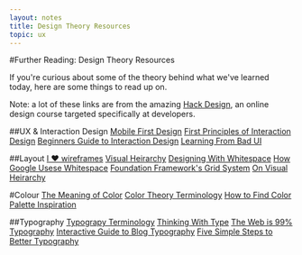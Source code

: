 ```yaml
---
layout: notes
title: Design Theory Resources
topic: ux
---
```


#Further Reading: Design Theory Resources

If you're curious about some of the theory behind what we've learned today, here are some things to read up on.

Note: a lot of these links are from the amazing [Hack Design](http://hackdesign.org/), an online design course targeted specifically at developers. 

##UX & Interaction Design
[Mobile First Design](http://www.lukew.com/ff/entry.asp?933)
[First Principles of Interaction Design](http://www.asktog.com/basics/firstPrinciples.html)
[Beginners Guide to Interaction Design](http://www.uxbooth.com/articles/complete-beginners-guide-to-interaction-design/)
[Learning From Bad UI](http://signalvnoise.com/posts/1128-learning-from-bad-ui)

##Layout 
[I ♥ wireframes](http://wireframes.tumblr.com/)
[Visual Heirarchy](http://52weeksofux.com/tagged/week_10)
[Designing With Whitespace](http://kadavy.net/blog/posts/whitespace-113/)
[How Google Usese Whitespace](http://us1.campaign-archive2.com/?u=836dc9c64862f158af8a31e20&id=fdcffdbf91)
[Foundation Framework's Grid System](http://foundation.zurb.com/docs/components/grid.html)
[On Visual Heirarchy](http://blog.formedfunction.com/post/3029763425/on-visual-hierarchy)

#Colour
[The Meaning of Color](http://www.smashingmagazine.com/2010/01/28/color-theory-for-designers-part-1-the-meaning-of-color/)
[Color Theory Terminology](http://www.smashingmagazine.com/2010/02/02/color-theory-for-designers-part-2-understanding-concepts-and-terminology/)
[How to Find Color Palette Inspiration](http://thenextweb.com/dd/2011/12/30/9-places-to-get-inspiration-for-your-websites-color/#!v1ry4)

##Typography
[Typograpy Terminology](http://freelancefolder.com/typography-essentials-a-getting-started-guide/)
[Thinking With Type](http://www.thinkingwithtype.com/)
[The Web is 99% Typography](http://ia.net/blog/the-web-is-all-about-typography-period/)
[Interactive Guide to Blog Typography](http://www.kaikkonendesign.fi/typography/)
[Five Simple Steps to Better Typography](http://www.markboulton.co.uk/journal/five-simple-steps-to-better-typography)
